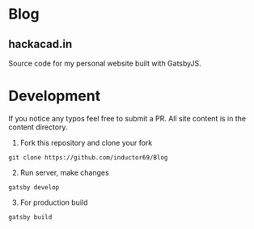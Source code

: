 # Blog

## hackacad.in

Source code for my personal website built with GatsbyJS.

# Development

If you notice any typos feel free to submit a PR. All site content is in the content directory.

1. Fork this repository and clone your fork

``git clone https://github.com/inductor69/Blog``

2. Run server, make changes

``gatsby develop``

3. For production build

``gatsby build``

